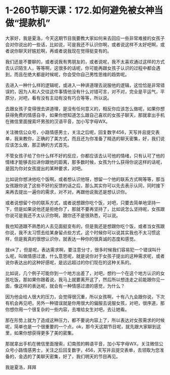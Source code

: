 # 1-260节聊天课：172.如何避免被女神当做“提款机”

大家好，我是夏洛，今天这期节目我要教大家如何来去回应一些非常难接的女孩子会对你说出的一些话，比如说，可是我还不认识你啊，或者说这样不太好吧啊，或者说你聊天好尴尬啊，再或者说我现在觉得挺变有的。

我们还是不要聊的，或者说我有男朋友的，或者说呢，我不太喜欢通过这样的方式去认识陌生人，等等啊，这很多的话呢，你可能再跟女孩子认识的过程中都会遇到，而且在绝大都是时候呢，你会受你自己男性思维的趋势呢。

去进入一种什么样的逻辑呢，或进入一种讲道理去说服他的逻辑，这恰恰是非常错误的，因为人和人交往这件事情他没有什么对错可言，对不对，完全是平运气，平原分，对吧，看有没有主动有没有巧合等等，所以说。

去跟女孩子变得很去讲道理，是没有任何意义的，相反你应该怎么做呢，如果你想获得免费的情感自寻，如果你想知道怎么跟自己喜欢的女孩子聊天，那就拿出手机在微信里面搜索坏男孩的汉语平音，加小写字母WX。

关注微信公众号，小路情感男士，关注之后呢，回复数字456，天写并且提交表单，我来教你，正确的了美方式，而且还为你准备了精选的聊天密集，好，我们说应该怎么做，那正确的方式首先。

不管女孩子给了你什么样不好的反应，你都应该去认可他的情绪，只有认可了他的情绪才能够去拉进你跟他的距离，那多数时候，女孩为什么获得你说这样的话呢，是因为你对女孩提出的某种要求，对吧。

比如说你想决他吃个饭啊，或者想认识他呀，想留一个他的联系方式啊等等，那当女孩跟你说了这些不好的反馈的话之后，那么其实你可以先去表示认同，同时接下来再去提出一遍你的需求，对不对，再跟他说我还是想认识你。

或者说想留个你的联系方式，或者说想跟你吃个饭，对吧，只要去简单地坚持一下，但是如果说他还是拒绝你了，那就不要再坚持了，比如说怎么坚持呢，女孩跟你说可是我还不太认识你啊，跟你还不是很熟悉，可以说。

我也知道跟不熟悉的人去见面挺变有的，但是我还是想跟你吃个饭，或者当女孩跟你说，我不太习惯去给某身留点些方式，这个时候你可以说其实我也不太习惯这样，但是我真的很想认识你，就表达一种你的很真诚的态度和感觉。

就ok了，但是呢，表达需求啊，要注意分寸，很多时候我们容易犯一个错误叫什么呢，叫做情感过渡，什么意思呢，就是说你对于女孩子提出的这种需求呢，或者说你表达出的这种好感呢，是远远超过的你们现在的这种关系的。

比如说，几个例子可能你到一个地方出差了，对吧，想约一个在这个地方认识的女孩吃饭，那如果你跟着说，我马上就要离开这了，然后所以想连走之前能跟你见一面，像这样的表达呢，就会有一种情感过渡的感觉，为什么？

因为他会给人很大的压力，会觉得很沉重，所以女孩啊，十有八九会跟你说，下次有机会再见吧，另外一种错误就是你用很大的偏服去说服女孩，对吧，很序道，那你想你用一个很复杂的一些内容，去堆给女生对吧，去让她看。

那在形势上就为了造成这种压力，都不要说内容上了，所以表达对女孩需求的时候呢，简单也是一个很重要的一个点，ok，那今天这期节目呢，就先跟大家聊到这里，如果你想获得更多了美的密集。

那就拿出手机在微信里面搜索，幻南孩的韩语平音，加小写字母WX，关注微信公众号小路情感男士，关注之后回复数字，456，天写并且提交表单，去领取为您准备的，金选的了美聊天密集，好了，我们明天的节目再见。

我是夏洛，拜拜